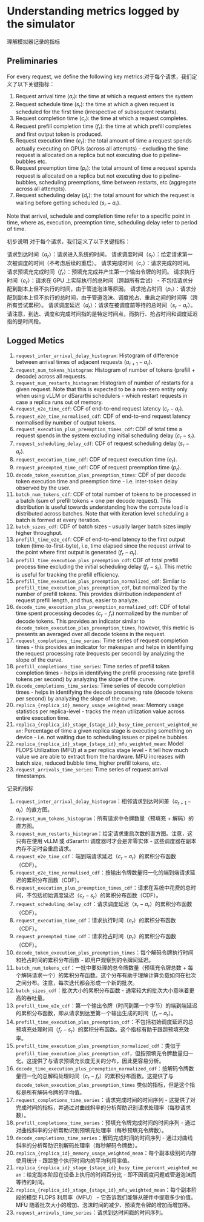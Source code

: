 # Understanding metrics logged by the simulator
理解模拟器记录的指标

## Preliminaries

For every request, we define the following key metrics:对于每个请求，我们定义了以下关键指标：

1. Request arrival time ($a_r$): the time at which a request enters the system
2. Request schedule time ($s_r$): the time at which a given request is scheduled for the first time (irrespective of subsequent restarts).
3. Request completion time ($c_r$): the time at which a request completes.
4. Request prefill completion time ($f_r$): the time at which prefill completes and first output token is produced.
5. Request execution time ($e_r$): the total amount of time a request spends actually executing on GPUs (across all attempts) - excluding the time request is allocated on a replica but not executing due to pipeline-bubbles etc.
6. Request preemption time ($p_r$): the total amount of time a request spends request is allocated on a replica but not executing due to pipeline-bubbles, scheduling preemptions, time between restarts, etc (aggregate across all attempts).
7. Request scheduling delay ($d_r$): the total amount for which the request is waiting before getting scheduled ($s_r - a_r$).

Note that arrival, schedule and completion time refer to a specific point in time, where as, execution, preemption time, scheduling delay refer to period of time.

初步说明
对于每个请求，我们定义了以下关键指标：

请求到达时间（$a_r$）：请求进入系统的时间。
请求调度时间（$s_r$）：给定请求第一次被调度的时间（不考虑后续的重启）。
请求完成时间（$c_r$）：请求完成的时间。
请求预填充完成时间（$f_r$）：预填充完成并产生第一个输出令牌的时间。
请求执行时间（$e_r$）：请求在 GPU 上实际执行的总时间（跨越所有尝试） - 不包括请求分配到副本上但不执行的时间，由于管道泡沫等原因。
请求抢占时间（$p_r$）：请求分配到副本上但不执行的总时间，由于管道泡沫、调度抢占、重启之间的时间等（跨所有尝试累积）。
请求调度延迟（$d_r$）：请求在被调度前等待的总时间（$s_r - a_r$）。
请注意，到达、调度和完成时间指的是特定时间点，而执行、抢占时间和调度延迟指的是时间段。

## Logged Metics

1. `request_inter_arrival_delay_histogram`: Histogram of difference between arrival times of adjacent requests ($a_{r+1} - a_r$).
2. `request_num_tokens_histogram`: Histogram of number of tokens (prefill + decode) across all requests.
3. `request_num_restarts_histogram`: Histogram of number of restarts for a given request. Note that this is expected to be a non-zero entity only when using vLLM or dSararthi schedulers - which restart requests in case a replica runs out of memory.
4. `request_e2e_time_cdf`: CDF of end-to-end request latency ($c_r - a_r$).
5. `request_e2e_time_normalised_cdf`: CDF of end-to-end request latency normalised by number of output tokens.
6. `request_execution_plus_preemption_times_cdf`: CDF of total time a request spends in the system excluding initial scheduling delay ($c_r - s_r$).
7. `request_scheduling_delay_cdf`: CDF of request scheduling delay ($s_r - a_r$).
8. `request_execution_time_cdf`: CDF of request execution time ($e_r$).
9. `request_preempted_time_cdf`: CDF of request preemption time ($p_r$).
10. `decode_token_execution_plus_preemption_times`: CDF of per decode token execution time and preemption time - i.e. inter-token delay observed by the user.
11. `batch_num_tokens_cdf`: CDF of total number of tokens to be processed in a batch (sum of prefill tokens + one per decode request). This distribution is useful towards understanding how the compute load is distributed across batches. Note that with iteration level scheduling a batch is formed at every iteration.
12. `batch_sizes_cdf`: CDF of batch sizes - usually larger batch sizes imply higher throughput.
13. `prefill_time_e2e_cdf`: CDF of end-to-end latency to the first output token (time-to-first-byte), i.e, time elapsed since the request arrival to the point where first output is generated ($f_r - a_r$).
14. `prefill_time_execution_plus_preemption_cdf`: CDF of total prefill process time excluding the initial scheduling delay ($f_r - s_r$). This metric is useful for tracking the prefill efficiency.
15. `prefill_time_execution_plus_preemption_normalized_cdf`: Similar to `prefill_time_execution_plus_preemption_cdf`, but normalized by the number of prefill tokens. This provides distribution independent of request prefill length, and thus, easier to analyze.
16. `decode_time_execution_plus_preemption_normalized_cdf`: CDF of total time spent processing decodes ($c_r - f_r$) normalized by the number of decode tokens. This provides an indicator similar to `decode_token_execution_plus_preemption_times`, however, this metric is presents an averaged over all decode tokens in the request.
17. `request_completions_time_series`: Time series of request completion times - this provides an indicator for makespan and helps in identifying the request processing rate (requests per second) by analyzing the slope of the curve.
18. `prefill_completions_time_series`: Time series of prefill token completion times - helps in identifying the prefill processing rate (prefill tokens per second) by analyzing the slope of the curve.
19. `decode_completions_time_series`: Time series of decode  completion times - helps in identifying the decode processing rate (decode tokens per second) by analyzing the slope of the curve.
20. `replica_{replica_id}_memory_usage_weighted_mean`: Memory usage statistics per replica-level - tracks the mean utilization value across entire execution time.
21. `replica_{replica_id}_stage_{stage_id}_busy_time_percent_weighted_mean`: Percentage of time a given replica stage is executing something on device - i.e. not waiting due to scheduling issues or pipeline bubbles.
22. `replica_{replica_id}_stage_{stage_id}_mfu_weighted_mean`: Model FLOPS Utilization (MFU) at a per replica stage level - it tell how much value we are able to extract from the hardware. MFU increases with batch size, reduced bubble time, higher prefill tokens, etc.
23. `request_arrivals_time_series`: Time series of request arrival timestamps.


记录的指标

1. `request_inter_arrival_delay_histogram`：相邻请求到达时间差（$a_{r+1} - a_r$）的直方图。
2. `request_num_tokens_histogram`：所有请求中令牌数量（预填充 + 解码）的直方图。
3. `request_num_restarts_histogram`：给定请求重启次数的直方图。注意，这只有在使用 vLLM 或 dSararthi 调度器时才会是非零实体 - 这些调度器在副本内存不足时会重启请求。
4. `request_e2e_time_cdf`：端到端请求延迟（$c_r - a_r$）的累积分布函数（CDF）。
5. `request_e2e_time_normalised_cdf`：按输出令牌数量归一化的端到端请求延迟的累积分布函数（CDF）。
6. `request_execution_plus_preemption_times_cdf`：请求在系统中花费的总时间，不包括初始调度延迟（$c_r - s_r$）的累积分布函数（CDF）。
7. `request_scheduling_delay_cdf`：请求调度延迟（$s_r - a_r$）的累积分布函数（CDF）。
8. `request_execution_time_cdf`：请求执行时间（$e_r$）的累积分布函数（CDF）。
9. `request_preempted_time_cdf`：请求抢占时间（$p_r$）的累积分布函数（CDF）。
10. `decode_token_execution_plus_preemption_times`：每个解码令牌执行时间和抢占时间的累积分布函数 - 即用户观察到的令牌间延迟。
11. `batch_num_tokens_cdf`：一批中要处理的总令牌数量（预填充令牌总数 + 每个解码请求一个）的累积分布函数。这个分布有助于理解计算负载如何在批次之间分布。注意，每次迭代都会形成一个新的批次。
12. `batch_sizes_cdf`：批次大小的累积分布函数 - 通常较大的批次大小意味着更高的吞吐量。
13. `prefill_time_e2e_cdf`：第一个输出令牌（时间到第一个字节）的端到端延迟的累积分布函数，即从请求到达至第一个输出生成的时间（$f_r - a_r$）。
14. `prefill_time_execution_plus_preemption_cdf`：不包括初始调度延迟的总预填充处理时间（$f_r - s_r$）的累积分布函数。这个指标有助于跟踪预填充效率。
15. `prefill_time_execution_plus_preemption_normalized_cdf`：类似于 `prefill_time_execution_plus_preemption_cdf`，但按预填充令牌数量归一化。这提供了与请求预填充长度无关的分布，因此更容易分析。
16. `decode_time_execution_plus_preemption_normalized_cdf`：按解码令牌数量归一化的总解码处理时间（$c_r - f_r$）的累积分布函数。这提供了与 `decode_token_execution_plus_preemption_times` 类似的指标，但是这个指标是所有解码令牌的平均值。
17. `request_completions_time_series`：请求完成时间的时间序列 - 这提供了对完成时间的指标，并通过对曲线斜率的分析帮助识别请求处理率（每秒请求数）。
18. `prefill_completions_time_series`：预填充令牌完成时间的时间序列 - 通过对曲线斜率的分析帮助识别预填充处理率（每秒预填充令牌数）。
19. `decode_completions_time_series`：解码完成时间的时间序列 - 通过对曲线斜率的分析帮助识别解码处理率（每秒解码令牌数）。
20. `replica_{replica_id}_memory_usage_weighted_mean`：每个副本级别的内存使用统计 - 跟踪整个执行时间内的平均利用率值。
21. `replica_{replica_id}_stage_{stage_id}_busy_time_percent_weighted_mean`：给定副本阶段在设备上执行的时间百分比 - 即不因调度问题或管道泡沫而等待的时间。
22. `replica_{replica_id}_stage_{stage_id}_mfu_weighted_mean`：每个副本阶段的模型 FLOPS 利用率（MFU） - 它告诉我们能够从硬件中提取多少价值。MFU 随着批次大小的增加、泡沫时间的减少、预填充令牌的增加而增加等。
23. `request_arrivals_time_series`：请求到达时间戳的时间序列。
